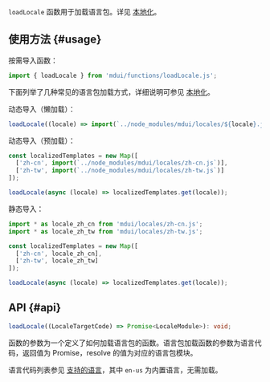 `loadLocale` 函数用于加载语言包。详见 [本地化](/zh-cn/docs/2/getting-started/localization)。

## 使用方法 {#usage}

按需导入函数：

```js
import { loadLocale } from 'mdui/functions/loadLocale.js';
```

下面列举了几种常见的语言包加载方式，详细说明可参见 [本地化](/zh-cn/docs/2/getting-started/localization)。

动态导入（懒加载）：

```js
loadLocale((locale) => import(`../node_modules/mdui/locales/${locale}.js`));
```

动态导入（预加载）：

```js
const localizedTemplates = new Map([
  ['zh-cn', import(`../node_modules/mdui/locales/zh-cn.js`)],
  ['zh-tw', import(`../node_modules/mdui/locales/zh-tw.js`)]
]);

loadLocale(async (locale) => localizedTemplates.get(locale));
```

静态导入：

```js
import * as locale_zh_cn from 'mdui/locales/zh-cn.js';
import * as locale_zh_tw from 'mdui/locales/zh-tw.js';

const localizedTemplates = new Map([
  ['zh-cn', locale_zh_cn],
  ['zh-tw', locale_zh_tw]
]);

loadLocale(async (locale) => localizedTemplates.get(locale));
```

## API {#api}

```ts
loadLocale((LocaleTargetCode) => Promise<LocaleModule>): void;
```

函数的参数为一个定义了如何加载语言包的函数。语言包加载函数的参数为语言代码，返回值为 Promise，resolve 的值为对应的语言包模块。

语言代码列表参见 [支持的语言](/zh-cn/docs/2/getting-started/localization#languages)，其中 `en-us` 为内置语言，无需加载。
